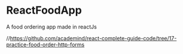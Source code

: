 # ReactFoodApp
A food ordering app made in reactJs

//https://github.com/academind/react-complete-guide-code/tree/17-practice-food-order-http-forms
